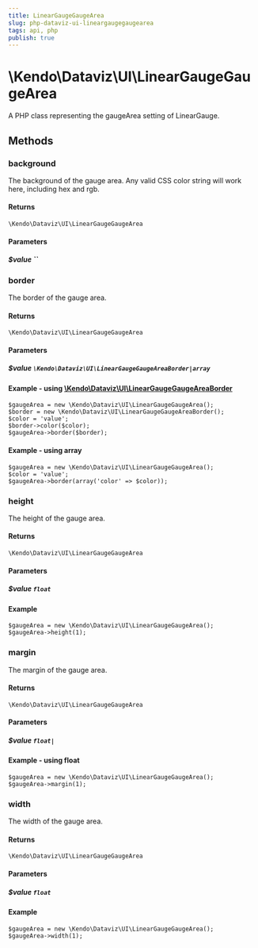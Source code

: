 ```yaml
---
title: LinearGaugeGaugeArea
slug: php-dataviz-ui-lineargaugegaugearea
tags: api, php
publish: true
---
```


# \Kendo\Dataviz\UI\LinearGaugeGaugeArea

A PHP class representing the gaugeArea setting of LinearGauge.


## Methods

### background
The background of the gauge area.
Any valid CSS color string will work here, including hex and rgb.

#### Returns
`\Kendo\Dataviz\UI\LinearGaugeGaugeArea`

#### Parameters

##### $value ``



### border

The border of the gauge area.

#### Returns
`\Kendo\Dataviz\UI\LinearGaugeGaugeArea`

#### Parameters

##### $value `\Kendo\Dataviz\UI\LinearGaugeGaugeAreaBorder|array`


#### Example - using [\Kendo\Dataviz\UI\LinearGaugeGaugeAreaBorder](/api/wrappers/php/kendo/dataviz/ui/lineargaugegaugeareaborder)

    $gaugeArea = new \Kendo\Dataviz\UI\LinearGaugeGaugeArea();
    $border = new \Kendo\Dataviz\UI\LinearGaugeGaugeAreaBorder();
    $color = 'value';
    $border->color($color);
    $gaugeArea->border($border);

#### Example - using array

    $gaugeArea = new \Kendo\Dataviz\UI\LinearGaugeGaugeArea();
    $color = 'value';
    $gaugeArea->border(array('color' => $color));

### height
The height of the gauge area.

#### Returns
`\Kendo\Dataviz\UI\LinearGaugeGaugeArea`

#### Parameters

##### $value `float`



#### Example 
    $gaugeArea = new \Kendo\Dataviz\UI\LinearGaugeGaugeArea();
    $gaugeArea->height(1);

### margin
The margin of the gauge area.

#### Returns
`\Kendo\Dataviz\UI\LinearGaugeGaugeArea`

#### Parameters

##### $value `float|`



#### Example  - using float
    $gaugeArea = new \Kendo\Dataviz\UI\LinearGaugeGaugeArea();
    $gaugeArea->margin(1);

### width
The width of the gauge area.

#### Returns
`\Kendo\Dataviz\UI\LinearGaugeGaugeArea`

#### Parameters

##### $value `float`



#### Example 
    $gaugeArea = new \Kendo\Dataviz\UI\LinearGaugeGaugeArea();
    $gaugeArea->width(1);


